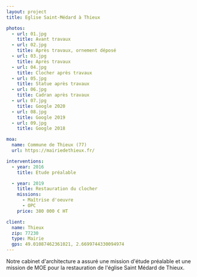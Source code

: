 ```yaml
---
layout: project
title: Eglise Saint-Médard à Thieux

photos:
  - url: 01.jpg
    title: Avant travaux
  - url: 02.jpg
    title: Après travaux, ornement déposé
  - url: 03.jpg
    title: Après travaux
  - url: 04.jpg
    title: Clocher après travaux
  - url: 05.jpg
    title: Statue après travaux
  - url: 06.jpg
    title: Cadran après travaux
  - url: 07.jpg
    title: Google 2020
  - url: 08.jpg
    title: Google 2019
  - url: 09.jpg
    title: Google 2018

moa:
  name: Commune de Thieux (77)
  url: https://mairiedethieux.fr/

interventions:
  - year: 2016
    title: Etude préalable

  - year: 2019
    title: Restauration du clocher
    missions:
      - Maîtrise d'oeuvre
      - OPC
    price: 380 000 € HT

client:
  name: Thieux
  zip: 77230
  type: Mairie
  gps: 49.01087462361021, 2.6699744330094974
---
```


Notre cabinet d'architecture a assuré une mission d'étude préalable et une
mission de MOE pour la restauration de l'église Saint Médard de Thieux.
